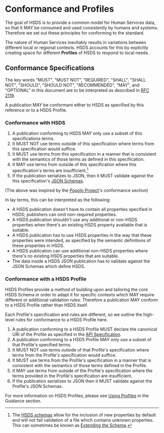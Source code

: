 Conformance and Profiles
=========================

The goal of HSDS is to provide a common model for Human Services data, so that it MAY be consumed and used consistently by humans and systems. Therefore we set out these principles for conforming to the standard.

The nature of Human Services inevitably results in variations between different local or regional contexts. HSDS accounts for this by explicitly creating space for different **Profiles** of HSDS to respond to local needs.

## Conformance Specifications

The key words "MUST", "MUST NOT", "REQUIRED", "SHALL", "SHALL NOT", "SHOULD", "SHOULD NOT", "RECOMMENDED",  "MAY", and "OPTIONAL" in this document are to be interpreted as described in [RFC 2119](https://datatracker.ietf.org/doc/html/rfc2119).

A publication MAY be conformant either to HSDS as specified by this reference or to a HSDS Profile.

### Conformance with HSDS

1. A publication conforming to HSDS MAY only use a subset of this specifications terms.
2. It MUST NOT use terms outside of this specification where terms from this specification would suffice.
3. It MUST use terms from this specification in a manner that is consistent with the semantics of those terms as defined in this specification.
4. It MAY use terms from outside of this specification where this specification's terms are insufficient.[^additional-fields]
5. If the publication serializes to JSON, then it MUST validate against the this specification's [JSON Schemas](https://github.com/openreferral/specification/tree/3.0/schema).

(The above was inspired by the [Popolo Project](https://www.popoloproject.com/specs/#conformance)'s conformance section)

In lay terms, this can be interpreted as the following:

* A HSDS publication doesn't have to contain all properties specified in HSDS; publishers can omit non-required properties.
* A HSDS publication shouldn't use any additional or non-HSDS properties when there's an existing HSDS property available that is suitable.
* A HSDS publication has to use HSDS properties in the way that these properties were intended, as specified by the semantic definitions of these properties in HSDS.
* A HSDS publication can use additional non-HSDS properties where there's no existing HSDS properties that are suitable.
* The data inside a HSDS JSON publication has to validate against the JSON Schemas which define HSDS.

[^additional-fields]: The [HSDS schemas](schema_reference) allow for the inclusion of new properties by default and will not fail validation of a file which contains unknown properties. This can sometimes be known as [Extending the Schema](extending).

### Conformance with a HSDS Profile

HSDS Profiles provide a method of building upon and tailoring the core HSDS Schema in order to adapt it for specific contexts which MAY require different or additional validation rules. Therefore a publication MAY conform to a HSDS Profile rather than HSDS itself.

Each Profile's specification and rules are different, so we outline the high-level rules for conformance to a HSDS Profile here.

1. A publication conforming to a HSDS Profile MUST declare the canonical URI of the Profile as specified in the [API Specification](https://github.com/openreferral/specification/blob/3.0/schema/openapi.json).
2. A publication conforming to a HSDS Profile MAY only use a subset of that Profile's specified terms.
3. It MUST NOT use terms outside of that Profile's specification where terms from the Profile's specification would suffice.
4. It MUST use terms from the Profile's specification in a manner that is consistent with the semantics of those terms defined in the Profile.
5. It MAY use terms from outside of the Profile's specification where the terms provided in the Profile's specification are insufficient.
6. If the publication serializes to JSON then it MUST validate against the Profile's JSON Schemas.

For more information on HSDS Profiles, please see [Using Profiles](using_profiles) in the Guidance section.
